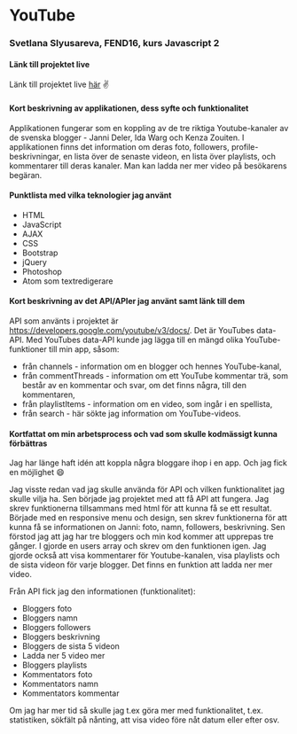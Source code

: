 # YouTube



### Svetlana Slyusareva, FEND16, kurs Javascript 2



#### Länk till projektet live
Länk till projektet live [här](http://svetlanawebdeveloper.se) :v:



#### Kort beskrivning av applikationen, dess syfte och funktionalitet
Applikationen fungerar som en koppling av de tre riktiga Youtube-kanaler av de svenska blogger - Janni Deler, Ida Warg och Kenza Zouiten.
I applikationen finns det information om deras foto, followers, profile-beskrivningar, en lista över de senaste videon, en lista över playlists,
och kommentarer till deras kanaler. Man kan ladda ner mer video på besökarens begäran.



#### Punktlista med vilka teknologier jag använt
* HTML
* JavaScript
* AJAX
* CSS
* Bootstrap
* jQuery
* Photoshop
* Atom som textredigerare



#### Kort beskrivning av det API/APIer jag använt samt länk till dem
API som använts i projektet är https://developers.google.com/youtube/v3/docs/. Det är YouTubes data-API.
Med YouTubes data-API kunde jag lägga till en mängd olika YouTube-funktioner till min app, såsom:
* från channels - information om en blogger och hennes YouTube-kanal,
* från commentThreads - information om ett YouTube kommentar trä, som består av en kommentar och svar, om det finns några, till den kommentaren,
* från playlistItems - information om en video, som ingår i en spellista,
* från search - här sökte jag information om YouTube-videos.



#### Kortfattat om min arbetsprocess och vad som skulle kodmässigt kunna förbättras
Jag har länge haft idén att koppla några bloggare ihop i en app. Och jag fick en möjlighet :smile:

Jag visste redan vad jag skulle använda för API och vilken funktionalitet jag skulle vilja ha.
Sen började jag projektet med att få API att fungera. Jag skrev funktionerna tillsammans med html för att kunna få se ett resultat.
Började med en responsive menu och design, sen skrev funktionerna för att kunna få se informationen on Janni: foto, namn, followers,
beskrivning. Sen förstod jag att jag har tre bloggers och min kod kommer att upprepas tre gånger. I gjorde en users array och skrev om den funktionen igen.
Jag gjorde också att visa kommentarer för Youtube-kanalen, visa playlists och de sista videon för varje blogger. Det finns en funktion att ladda ner mer video.

Från API fick jag den informationen (funktionalitet):
* Bloggers foto
* Bloggers namn
* Bloggers followers
* Bloggers beskrivning
* Bloggers de sista 5 videon
* Ladda ner 5 video mer
* Bloggers playlists
* Kommentators foto
* Kommentators namn
* Kommentators kommentar

Om jag har mer tid så skulle jag t.ex göra mer med funktionalitet, t.ex. statistiken, sökfält på nånting, att visa video före nåt datum eller efter osv.
